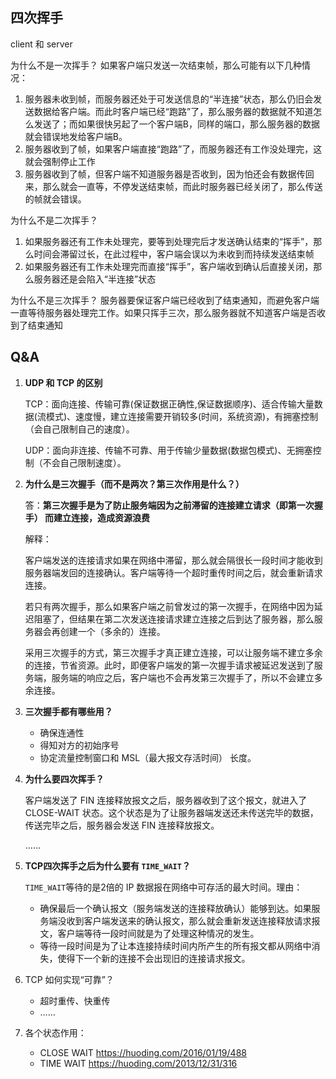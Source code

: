 ## 四次挥手

client 和 server

为什么不是一次挥手？
如果客户端只发送一次结束帧，那么可能有以下几种情况：

1. 服务器未收到帧，而服务器还处于可发送信息的“半连接”状态，那么仍旧会发送数据给客户端。而此时客户端已经“跑路”了，那么服务器的数据就不知道怎么发送了；而如果很快另起了一个客户端B，同样的端口，那么服务器的数据就会错误地发给客户端B。
2. 服务器收到了帧，如果客户端直接“跑路”了，而服务器还有工作没处理完，这就会强制停止工作
3. 服务器收到了帧，但客户端不知道服务器是否收到，因为怕还会有数据传回来，那么就会一直等，不停发送结束帧，而此时服务器已经关闭了，那么传送的帧就会错误。

为什么不是二次挥手？
1. 如果服务器还有工作未处理完，要等到处理完后才发送确认结束的“挥手”，那么时间会滞留过长，在此过程中，客户端会误以为未收到而持续发送结束帧
2. 如果服务器还有工作未处理完而直接“挥手”，客户端收到确认后直接关闭，那么服务器还是会陷入“半连接”状态

为什么不是三次挥手？
服务器要保证客户端已经收到了结束通知，而避免客户端一直等待服务器处理完工作。如果只挥手三次，那么服务器就不知道客户端是否收到了结束通知

## Q&A

1.  **UDP 和 TCP 的区别**

    TCP：面向连接、传输可靠(保证数据正确性,保证数据顺序)、适合传输大量数据(流模式)、速度慢，建立连接需要开销较多(时间，系统资源)，有拥塞控制（会自己限制自己的速度）。

    UDP：面向非连接、传输不可靠、用于传输少量数据(数据包模式)、无拥塞控制（不会自己限制速度）。

2.  **为什么是三次握手（而不是两次？第三次作用是什么？）**

    答：**第三次握手是为了防止服务端因为之前滞留的连接建立请求（即第一次握手） 而建立连接，造成资源浪费**

    解释：

    客户端发送的连接请求如果在网络中滞留，那么就会隔很长一段时间才能收到服务器端发回的连接确认。客户端等待一个超时重传时间之后，就会重新请求连接。

    若只有两次握手，那么如果客户端之前曾发过的第一次握手，在网络中因为延迟阻塞了，但结果在第二次发送连接请求建立连接之后到达了服务器，那么服务器会再创建一个（多余的）连接。

    采用三次握手的方式，第三次握手才真正建立连接，可以让服务端不建立多余的连接，节省资源。此时，即便客户端发的第一次握手请求被延迟发送到了服务端，服务端的响应之后，客户端也不会再发第三次握手了，所以不会建立多余连接。

3.  **三次握手都有哪些用？**

    +   确保连通性
    +   得知对方的初始序号
    +   协定流量控制窗口和 MSL（最大报文存活时间） 长度。

4.  **为什么要四次挥手？**

    客户端发送了 FIN 连接释放报文之后，服务器收到了这个报文，就进入了 CLOSE-WAIT 状态。这个状态是为了让服务器端发送还未传送完毕的数据，传送完毕之后，服务器会发送 FIN 连接释放报文。

    ……

5.  **TCP四次挥手之后为什么要有 `TIME_WAIT`？**

    `TIME_WAIT`等待的是2倍的 IP 数据报在网络中可存活的最大时间。理由：

    -   确保最后一个确认报文（服务端发送的连接释放确认）能够到达。如果服务端没收到客户端发送来的确认报文，那么就会重新发送连接释放请求报文，客户端等待一段时间就是为了处理这种情况的发生。
    -   等待一段时间是为了让本连接持续时间内所产生的所有报文都从网络中消失，使得下一个新的连接不会出现旧的连接请求报文。

6.  TCP 如何实现“可靠”？
    -   超时重传、快重传
    -   ……
7.  各个状态作用：
    +   CLOSE WAIT https://huoding.com/2016/01/19/488
    +   TIME WAIT https://huoding.com/2013/12/31/316



